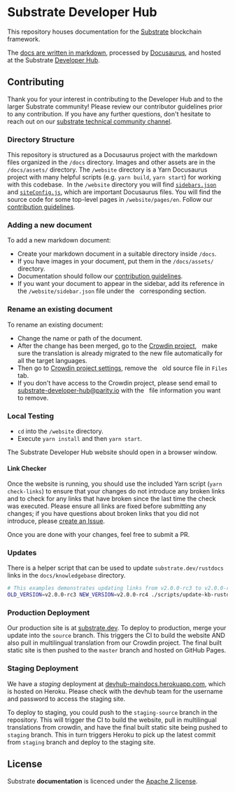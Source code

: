 # Substrate Developer Hub

This repository houses documentation for the [Substrate](https://substrate.io) blockchain framework.

The [docs are written in markdown](docs), processed by [Docusaurus](https://docusaurus.io/), and hosted at the Substrate
[Developer Hub](https://substrate.dev).

## Contributing

Thank you for your interest in contributing to the Developer Hub and to the larger Substrate community! Please review
our contributor guidelines prior to any contribution. If you have any further questions, don't hesitate to
reach out on our [substrate technical community channel](https://matrix.to/#/#substrate-technical:matrix.org).

### Directory Structure

This repository is structured as a Docusaurus project with the markdown files organized in the `/docs` directory. Images
and other assets are in the `/docs/assets/` directory. The `/website` directory is a Yarn Docusaurus project with many
helpful scripts (e.g. `yarn build`, `yarn start`) for working with this codebase.  In the `/website` directory you will
find [`sidebars.json`](https://docusaurus.io/docs/en/navigation) and
[`siteConfig.js`](https://docusaurus.io/docs/en/site-config), which are important Docusaurus files. You will find the
source code for some top-level pages in `/website/pages/en`. Follow our [contribution guidelines](CONTRIBUTING.md).

### Adding a new document

To add a new markdown document:

* Create your markdown document in a suitable directory inside `/docs`.
* If you have images in your document, put them in the `/docs/assets/` directory.
* Documentation should follow our [contribution guidelines](CONTRIBUTING.md).
* If you want your document to appear in the sidebar, add its reference in the `/website/sidebar.json` file under the
  corresponding section.

### Rename an existing document

To rename an existing document:

* Change the name or path of the document.
* After the change has been merged, go to the [Crowdin project](https://crowdin.com/project/substrate-developer-hub),
  make sure the translation is already migrated to the new file automatically for all the target languages.
* Then go to [Crowdin project settings](https://crowdin.com/project/substrate-developer-hub/settings#files), remove the
  old source file in `Files` tab.
* If you don't have access to the Crowdin project, please send email to <substrate-developer-hub@parity.io> with the
  file information you want to remove.

### Local Testing

* `cd` into the `/website` directory.
* Execute `yarn install` and then `yarn start`.

The Substrate Developer Hub website should open in a browser window.

#### Link Checker

Once the website is running, you should use the included Yarn script (`yarn check-links`) to ensure that your changes
do not introduce any broken links and to check for any links that have broken since the last time the check was
executed. Please ensure all links are fixed before submitting any changes; if you have questions about broken links that
you did not introduce, please
[create an Issue](https://github.com/substrate-developer-hub/substrate-developer-hub.github.io/issues/new).

Once you are done with your changes, feel free to submit a PR.

### Updates

There is a helper script that can be used to update `substrate.dev/rustdocs` links in the `docs/knowledgebase`
directory.

```bash
# This examples demonstrates updating links from v2.0.0-rc3 to v2.0.0-rc4
OLD_VERSION=v2.0.0-rc3 NEW_VERSION=v2.0.0-rc4 ./scripts/update-kb-rustdocs
```

### Production Deployment

Our production site is at [substrate.dev](https://substrate.dev). To deploy to production, merge your update into the `source`
branch. This triggers the CI to build the website AND also pull in multilingual translation from our Crowdin project.
The final built static site is then pushed to the `master` branch and hosted on GitHub Pages.

### Staging Deployment

We have a *staging* deployment at [devhub-maindocs.herokuapp.com](https://devhub-maindocs.herokuapp.com), which is hosted on Heroku. Please check with the devhub team for the username and password to access the staging site.

To deploy to staging, you could push to the `staging-source` branch in the repository. This will trigger the CI to build the website, pull in multilingual translations from crowdin, and have the final built static site being pushed to `staging` branch. This in turn triggers Heroku to pick up the latest commit from `staging` branch and deploy to the staging site.

## License

Substrate **documentation** is licenced under the [Apache 2 license](./LICENSE).
